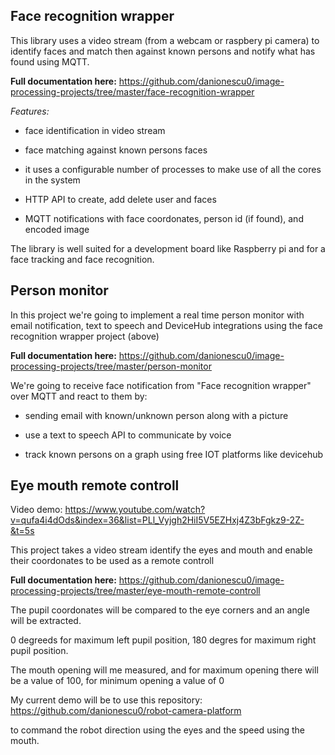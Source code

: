 ## Face recognition wrapper

This library  uses a video stream (from a webcam or raspbery pi camera) to identify faces and match then against 
known persons and notify what has found using MQTT.

**Full documentation here:** https://github.com/danionescu0/image-processing-projects/tree/master/face-recognition-wrapper

*Features:*

- face identification in video stream

- face matching against known persons faces

- it uses a configurable number of processes to make use of all the cores in the system 

- HTTP API to create, add delete user and faces

- MQTT notifications with face coordonates, person id (if found), and encoded image

The library is well suited for a development board like Raspberry pi and for a face tracking and face recognition.

## Person monitor

In this project we're going to implement a real time person monitor with email notification,
text to speech and DeviceHub integrations using the face recognition wrapper project (above)

**Full documentation here:** https://github.com/danionescu0/image-processing-projects/tree/master/person-monitor

We're going to receive face notification from "Face recognition wrapper" over MQTT and react to them by:

- sending email with known/unknown person along with a picture

- use a text to speech API to communicate by voice 

- track known persons on a graph using free IOT platforms like devicehub

## Eye mouth remote controll

Video demo: https://www.youtube.com/watch?v=qufa4i4dOds&index=36&list=PLl_Vyjgh2HiI5V5EZHxj4Z3bFgkz9-2Z-&t=5s

This project takes a video stream identify the eyes and mouth and enable their coordonates to be used as a remote controll

**Full documentation here:** https://github.com/danionescu0/image-processing-projects/tree/master/eye-mouth-remote-controll

The pupil coordonates will be compared to the eye corners and an angle will be extracted.

0 degreeds for maximum left pupil position, 180 degres for maximum right pupil position.

The mouth opening will me measured, and for maximum opening there will be a value of 100, for minimum opening  a value of 0

My current demo will be to use this repository: https://github.com/danionescu0/robot-camera-platform

to command the robot direction using the eyes and the speed using the mouth.
